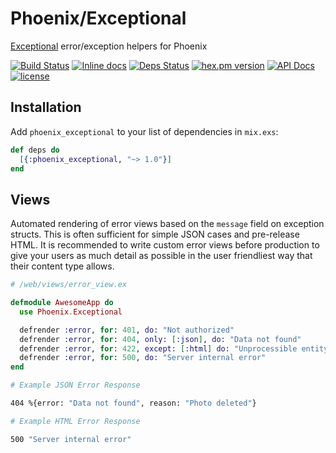 # Phoenix/Exceptional

[Exceptional](https://hex.pm/packages/exceptional) error/exception helpers for Phoenix

[![Build Status](https://travis-ci.org/expede/phoenix_exceptional.svg?branch=master)](https://travis-ci.org/expede/phoenix_exceptional) [![Inline docs](http://inch-ci.org/github/expede/phoenix_exceptional.svg?branch=master)](http://inch-ci.org/github/expede/phoenix_exceptional) [![Deps Status](https://beta.hexfaktor.org/badge/all/github/expede/phoenix_exceptional.svg)](https://beta.hexfaktor.org/github/expede/phoenix_exceptional) [![hex.pm version](https://img.shields.io/hexpm/v/phoenix_exceptional.svg?style=flat)](https://hex.pm/packages/phoenix_exceptional) [![API Docs](https://img.shields.io/badge/api-docs-yellow.svg?style=flat)](http://hexdocs.pm/phoenix_exceptional/) [![license](https://img.shields.io/github/license/mashape/apistatus.svg?maxAge=2592000)](https://github.com/expede/phoenix_exceptional/blob/master/LICENSE)

## Installation

Add `phoenix_exceptional` to your list of dependencies in `mix.exs`:

```elixir
def deps do
  [{:phoenix_exceptional, "~> 1.0"}]
end
```

## Views

Automated rendering of error views based on the `message` field on exception structs.
This is often sufficient for simple JSON cases and pre-release HTML. It is recommended to write custom error views before production to give your users as much detail as possible in the user friendliest way that their content type allows.

```elixir
# /web/views/error_view.ex

defmodule AwesomeApp do
  use Phoenix.Exceptional

  defrender :error, for: 401, do: "Not authorized"
  defrender :error, for: 404, only: [:json], do: "Data not found"
  defrender :error, for: 422, except: [:html] do: "Unprocessible entity"
  defrender :error, for: 500, do: "Server internal error"
end
```

```bash
# Example JSON Error Response

404 %{error: "Data not found", reason: "Photo deleted"}

# Example HTML Error Response

500 "Server internal error"
```
